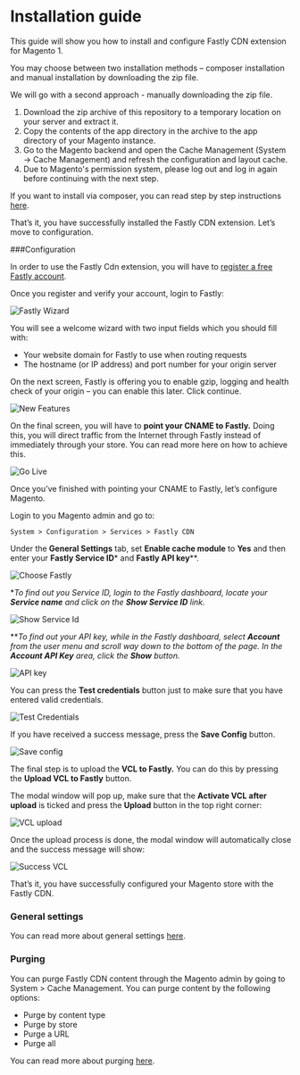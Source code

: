 # Installation guide

This guide will show you how to install and configure Fastly CDN extension for Magento 1.

You may choose between two installation methods – composer installation and manual installation by downloading the zip file.

We will go with a second approach - manually downloading the zip file. 

1. Download the zip archive of this repository to a temporary location on your server and extract it.
2. Copy the contents of the app directory in the archive to the app directory of your Magento instance.
3. Go to the Magento backend and open the Cache Management (System -> Cache Management) and refresh the configuration and layout cache.
3. Due to Magento's permission system, please log out and log in again before continuing with the next step.

If you want to install via composer, you can read step by step instructions [here](../README.md#installation-using-composerjson).

That’s it, you have successfully installed the Fastly CDN extension. Let’s move to configuration.

###Configuration

In order to use the Fastly Cdn extension, you will have to [register a free Fastly account](https://www.fastly.com/signup).

Once you register and verify your account, login to Fastly:

![Fastly Wizard](images/guides/installation/wizard.png "Fastly Wizard")

You will see a welcome wizard with two input fields which you should fill with:

* Your website domain for Fastly to use when routing requests
* The hostname (or IP address) and port number for your origin server

On the next screen, Fastly is offering you to enable gzip, logging and health check of your origin – you can enable this later. Click continue.

![New Features](images/guides/installation/newfeatures.png "New Features")

On the final screen, you will have to **point your CNAME to Fastly.** Doing this, you will direct traffic from the Internet through Fastly instead of immediately through your store. You can read more here on how to achieve this.

![Go Live](images/guides/installation/golive.png "Go Live")

Once you’ve finished with pointing your CNAME to Fastly, let’s configure Magento.

Login to you Magento admin and go to:
```
System > Configuration > Services > Fastly CDN
```

Under the **General Settings** tab, set **Enable cache module** to **Yes** and then enter your **Fastly Service ID*** and **Fastly API key****. 

![Choose Fastly](images/guides/installation/choosefastly.png "Choose Fastly")

**To find out you Service ID, login to the Fastly dashboard, locate your **Service name** and click on the **Show Service ID** link.*

![Show Service Id](images/guides/installation/show-service-id.png "Show Service Id")

***To find out your API key, while in the Fastly dashboard, select **Account** from the user menu and scroll way down to the bottom of the page. In the **Account API Key** area, click the **Show** button.*

![API key](images/guides/installation/account-api-key.png "API key")

You can press the **Test credentials** button just to make sure that you have entered valid credentials.

![Test Credentials](images/guides/installation/testcredentials.png "Test Credentials")

If you have received a success message, press the **Save Config** button.

![Save config](images/guides/installation/saveconfig.png "Clear cache")

The final step is to upload the **VCL to Fastly.** You can do this by pressing the **Upload VCL to Fastly** button.

The modal window will pop up, make sure that the **Activate VCL after upload** is ticked and press the **Upload** button in the top right corner:

![VCL upload](images/guides/installation/vclupload.png "VCL upload")

Once the upload process is done, the modal window will automatically close and the success message will show:

![Success VCL](images/guides/installation/successvcl.png "Success VCL")

That’s it, you have successfully configured your Magento store with the Fastly CDN.

### General settings

You can read more about general settings [here](../README.md#31-general-settings).

### Purging

You can purge Fastly CDN content through the Magento admin by going to System > Cache Management. You can purge content by the following options:

* Purge by content type
* Purge by store
* Purge a URL
* Purge all

You can read more about purging [here](../README.md#4-cache-cleaning-purge-requests).

